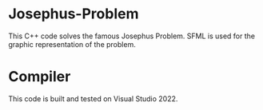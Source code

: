 # Josephus-Problem
This C++ code solves the famous Josephus Problem. SFML is used for the graphic representation of the problem.
# Compiler
This code is built and tested on Visual Studio 2022.
